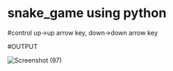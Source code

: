 # snake_game using python

#control
up->up arrow key, 
down->down arrow key

#OUTPUT

![Screenshot (97)](https://github.com/user-attachments/assets/e562406a-35b2-4edf-97cd-085524e1e703)

